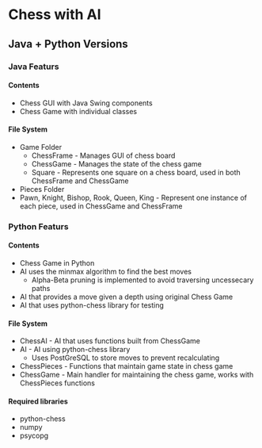 # Chess with AI

## Java + Python Versions

### Java Featurs

#### Contents

- Chess GUI with Java Swing components
- Chess Game with individual classes

#### File System

- Game Folder
  - ChessFrame - Manages GUI of chess board
  - ChessGame - Manages the state of the chess game
  - Square - Represents one square on a chess board, used in both ChessFrame and ChessGame
- Pieces Folder
- Pawn, Knight, Bishop, Rook, Queen, King - Represent one instance of each piece, used in ChessGame and ChessFrame

### Python Featurs

#### Contents

- Chess Game in Python
- AI uses the minmax algorithm to find the best moves
  - Alpha-Beta pruning is implemented to avoid traversing uncessecary paths
- AI that provides a move given a depth using original Chess Game
- AI that uses python-chess library for testing

#### File System

- ChessAI - AI that uses functions built from ChessGame
- AI - AI using python-chess library
  - Uses PostGreSQL to store moves to prevent recalculating
- ChessPieces - Functions that maintain game state in chess game
- ChessGame - Main handler for maintaining the chess game, works with ChessPieces functions

#### Required libraries

- python-chess
- numpy
- psycopg
